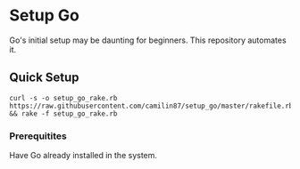 # Setup Go

Go's initial setup may be daunting for beginners. This repository automates it.

## Quick Setup

	curl -s -o setup_go_rake.rb https://raw.githubusercontent.com/camilin87/setup_go/master/rakefile.rb && rake -f setup_go_rake.rb

### Prerequitites

Have Go already installed in the system.
